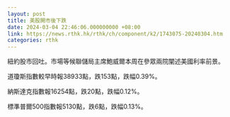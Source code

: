 ```yaml
---
layout: post
title: 美股開市後下跌
date: 2024-03-04 22:46:06.000000000 +08:00
link: https://news.rthk.hk/rthk/ch/component/k2/1743075-20240304.htm
categories: rthk
---
```


紐約股市回吐。市場等候聯儲局主席鮑威爾本周在參眾兩院闡述美國利率前景。

道瓊斯指數較早時報38933點，跌153點，跌幅0.39%。

納斯達克指數報16254點，跌20點，跌幅0.12%。

標準普爾500指數報5130點，跌6點，跌幅0.13%。
